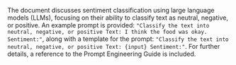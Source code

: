 The document discusses sentiment classification using large language models (LLMs), focusing on their ability to classify text as neutral, negative, or positive. An example prompt is provided: ```"Classify the text into neutral, negative, or positive Text: I think the food was okay. Sentiment:"```, along with a template for the prompt: ```"Classify the text into neutral, negative, or positive Text: {input} Sentiment:"```. For further details, a reference to the Prompt Engineering Guide is included.